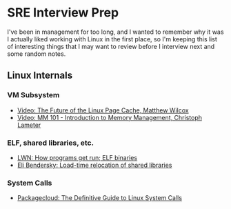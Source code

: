 # SRE Interview Prep

I've been in management for too long, and I wanted to remember why it was I actually liked working
with Linux in the first place, so I'm keeping this list of interesting things that I may want to
review before I interview next and some random notes.

## Linux Internals

### VM Subsystem

* [Video: The Future of the Linux Page Cache, Matthew Wilcox](https://www.youtube.com/watch?v=xxWaa-lPR-8)
* [Video: MM 101 - Introduction to Memory Management, Christoph Lameter](https://www.youtube.com/watch?v=i17b3xJv3Uo)


### ELF, shared libraries, etc.

* [LWN: How programs get run; ELF binaries](https://lwn.net/Articles/631631/)
* [Eli Bendersky: Load-time relocation of shared libraries](https://eli.thegreenplace.net/2011/08/25/load-time-relocation-of-shared-libraries/)

### System Calls

* [Packagecloud: The Definitive Guide to Linux System Calls](https://blog.packagecloud.io/eng/2016/04/05/the-definitive-guide-to-linux-system-calls/)
